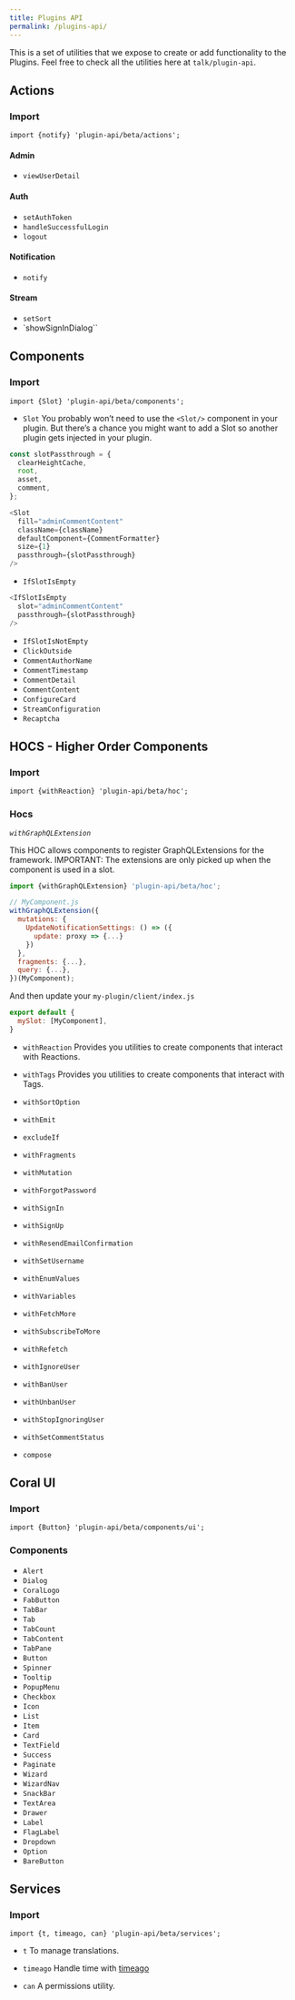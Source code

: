 ```yaml
---
title: Plugins API
permalink: /plugins-api/
---
```


This is a set of utilities that we expose to create or add functionality to the Plugins. Feel free to check all the utilities here at `talk/plugin-api`.

## Actions
### Import 
```
import {notify} 'plugin-api/beta/actions';
```

#### Admin
* `viewUserDetail`

#### Auth
* `setAuthToken`
* `handleSuccessfulLogin`
* `logout`

#### Notification
* `notify`

#### Stream
* `setSort`
* `showSignInDialog``

## Components
### Import 
```
import {Slot} 'plugin-api/beta/components';
```


* `Slot`
You probably won’t need to use the `<Slot/>` component in your plugin. But there’s a chance you might want to add a Slot so another plugin gets injected in your plugin.

```js
const slotPassthrough = {
  clearHeightCache,
  root,
  asset,
  comment,
};

<Slot
  fill="adminCommentContent"
  className={className}
  defaultComponent={CommentFormatter}
  size={1}
  passthrough={slotPassthrough}
/>
```

* `IfSlotIsEmpty`

```js
<IfSlotIsEmpty
  slot="adminCommentContent"
  passthrough={slotPassthrough}
/>
```

* `IfSlotIsNotEmpty`
* `ClickOutside`
* `CommentAuthorName`
* `CommentTimestamp`
* `CommentDetail`
* `CommentContent`
* `ConfigureCard`
* `StreamConfiguration`
* `Recaptcha`

## HOCS - Higher Order Components
### Import 
```
import {withReaction} 'plugin-api/beta/hoc';
```

### Hocs
*`withGraphQLExtension`* 

This HOC allows components to register GraphQLExtensions for the framework. IMPORTANT: The extensions are only picked up when the component is used in a slot.

```js
import {withGraphQLExtension} 'plugin-api/beta/hoc';

// MyComponent.js
withGraphQLExtension({
  mutations: {
    UpdateNotificationSettings: () => ({
      update: proxy => {...}
    })
  },
  fragments: {...},
  query: {...},
})(MyComponent);
```

And then update your  `my-plugin/client/index.js`

```js
export default {
  mySlot: [MyComponent],
}
```

*  `withReaction`
Provides you utilities to create components that interact with Reactions.

* `withTags`
Provides you utilities to create components that interact with Tags.

* `withSortOption`
* `withEmit`
* `excludeIf`
* `withFragments`
* `withMutation`
* `withForgotPassword`
* `withSignIn`
* `withSignUp`
* `withResendEmailConfirmation`
* `withSetUsername`
* `withEnumValues`
* `withVariables`
* `withFetchMore`
* `withSubscribeToMore`
* `withRefetch`
* `withIgnoreUser`
* `withBanUser`
* `withUnbanUser`
* `withStopIgnoringUser`
* `withSetCommentStatus`
* `compose`

## Coral UI
### Import 
```
import {Button} 'plugin-api/beta/components/ui';
```

### Components
* `Alert`
* `Dialog`
* `CoralLogo`
* `FabButton`
* `TabBar`
* `Tab`
* `TabCount`
* `TabContent`
* `TabPane`
* `Button`
* `Spinner`
* `Tooltip`
* `PopupMenu`
* `Checkbox`
* `Icon`
* `List`
* `Item`
* `Card`
* `TextField`
* `Success`
* `Paginate`
* `Wizard`
* `WizardNav`
* `SnackBar`
* `TextArea`
* `Drawer`
* `Label`
* `FlagLabel`
* `Dropdown`
* `Option`
* `BareButton`

## Services
### Import 
```
import {t, timeago, can} 'plugin-api/beta/services';
```

* `t`
To manage translations.

* `timeago`
Handle time with [timeago](https://github.com/hustcc/timeago.js)

* `can`
A permissions utility.
